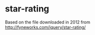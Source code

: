 star-rating
===========

Based on the file downloaded in 2012 from http://fyneworks.com/jquery/star-rating/

